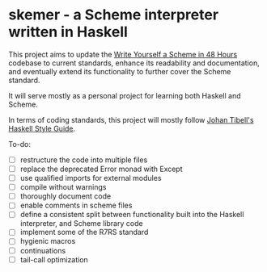 # skemer - a Scheme interpreter written in Haskell

This project aims to update the [Write Yourself a Scheme in 48 Hours](https://en.wikibooks.org/wiki/Write_Yourself_a_Scheme_in_48_Hours) codebase to current standards, enhance its readability and documentation, and eventually extend its functionality to further cover the Scheme standard.

It will serve mostly as a personal project for learning both Haskell and Scheme.

In terms of coding standards, this project will mostly follow [Johan Tibell's Haskell Style Guide](https://github.com/tibbe/haskell-style-guide/blob/master/haskell-style.md).

To-do:

- [ ] restructure the code into multiple files
- [ ] replace the deprecated Error monad with Except
- [ ] use qualified imports for external modules
- [ ] compile without warnings
- [ ] thoroughly document code
- [ ] enable comments in scheme files
- [ ] define a consistent split between functionality built into the Haskell interpreter, and Scheme library code
- [ ] implement some of the R7RS standard
- [ ] hygienic macros
- [ ] continuations
- [ ] tail-call optimization
